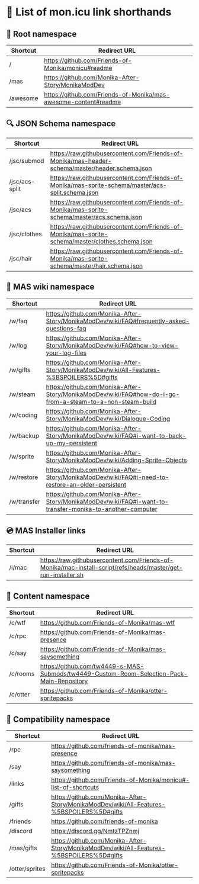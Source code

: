# 🔗 List of mon.icu link shorthands

## 🌳 Root namespace

| Shortcut | Redirect URL                                                    |
|----------|-----------------------------------------------------------------|
| /        | https://github.com/Friends-of-Monika/monicu#readme              |
| /mas     | https://github.com/Monika-After-Story/MonikaModDev              |
| /awesome | https://github.com/Friends-of-Monika/mas-awesome-content#readme |

## 🔍 JSON Schema namespace

| Shortcut       | Redirect URL                                                                                       |
|----------------|----------------------------------------------------------------------------------------------------|
| /jsc/submod    | https://raw.githubusercontent.com/Friends-of-Monika/mas-header-schema/master/header.schema.json    |
| /jsc/acs-split | https://raw.githubusercontent.com/Friends-of-Monika/mas-sprite-schema/master/acs-split.schema.json |
| /jsc/acs       | https://raw.githubusercontent.com/Friends-of-Monika/mas-sprite-schema/master/acs.schema.json       |
| /jsc/clothes   | https://raw.githubusercontent.com/Friends-of-Monika/mas-sprite-schema/master/clothes.schema.json   |
| /jsc/hair      | https://raw.githubusercontent.com/Friends-of-Monika/mas-sprite-schema/master/hair.schema.json      |

## 📖 MAS wiki namespace

| Shortcut    | Redirect URL                                                                                              |
|-------------|-----------------------------------------------------------------------------------------------------------|
| /w/faq      | https://github.com/Monika-After-Story/MonikaModDev/wiki/FAQ#frequently-asked-questions-faq                |
| /w/log      | https://github.com/Monika-After-Story/MonikaModDev/wiki/FAQ#how-to-view-your-log-files                    |
| /w/gifts    | https://github.com/Monika-After-Story/MonikaModDev/wiki/All-Features-%5BSPOILERS%5D#gifts                 |
| /w/steam    | https://github.com/Monika-After-Story/MonikaModDev/wiki/FAQ#how-do-i-go-from-a-steam-to-a-non-steam-build |
| /w/coding   | https://github.com/Monika-After-Story/MonikaModDev/wiki/Dialogue-Coding                                   |
| /w/backup   | https://github.com/Monika-After-Story/MonikaModDev/wiki/FAQ#i-want-to-back-up-my-persistent               |
| /w/sprite   | https://github.com/Monika-After-Story/MonikaModDev/wiki/Adding-Sprite-Objects                             |
| /w/restore  | https://github.com/Monika-After-Story/MonikaModDev/wiki/FAQ#i-need-to-restore-an-older-persistent         |
| /w/transfer | https://github.com/Monika-After-Story/MonikaModDev/wiki/FAQ#i-want-to-transfer-monika-to-another-computer |

## 💿 MAS Installer links

| Shortcut    | Redirect URL                                                                                                  |
|-------------|---------------------------------------------------------------------------------------------------------------|
| /i/mac      | https://raw.githubusercontent.com/Friends-of-Monika/mac-install-script/refs/heads/master/get-run-installer.sh |

## 🎁 Content namespace

| Shortcut | Redirect URL                                                                              |
|----------|-------------------------------------------------------------------------------------------|
| /c/wtf   | https://github.com/Friends-of-Monika/mas-wtf                                              |
| /c/rpc   | https://github.com/Friends-of-Monika/mas-presence                                         |
| /c/say   | https://github.com/Friends-of-Monika/mas-saysomething                                     |
| /c/rooms | https://github.com/tw4449-s-MAS-Submods/tw4449-Custom-Room-Selection-Pack-Main-Repository |
| /c/otter | https://github.com/Friends-of-Monika/otter-spritepacks                                    |

## 📜 Compatibility namespace

| Shortcut       | Redirect URL                                                                              |
|----------------|-------------------------------------------------------------------------------------------|
| /rpc           | https://github.com/friends-of-monika/mas-presence                                         |
| /say           | https://github.com/friends-of-monika/mas-saysomething                                     |
| /links         | https://github.com/Friends-of-Monika/monicu#-list-of-shortcuts                            |
| /gifts         | https://github.com/Monika-After-Story/MonikaModDev/wiki/All-Features-%5BSPOILERS%5D#gifts |
| /friends       | https://github.com/friends-of-monika                                                      |
| /discord       | https://discord.gg/NmtzTPZnmj                                                             |
| /mas/gifts     | https://github.com/Monika-After-Story/MonikaModDev/wiki/All-Features-%5BSPOILERS%5D#gifts |
| /otter/sprites | https://github.com/Friends-of-Monika/otter-spritepacks                                    |
